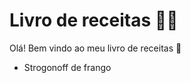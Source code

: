 # Livro de receitas :man_cook:

Olá! Bem vindo ao meu livro de receitas :cookie:

- Strogonoff de frango
